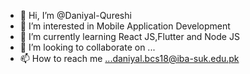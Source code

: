 - 👋 Hi, I’m @Daniyal-Qureshi
- 👀 I’m interested in  Mobile Application Development
- 🌱 I’m currently learning  React JS,Flutter and Node JS
- 💞️ I’m looking to collaborate on ...
- 📫 How to reach me ...daniyal.bcs18@iba-suk.edu.pk

<!---
Daniyal-Qureshi/Daniyal-Qureshi is a ✨ special ✨ repository because its `README.md` (this file) appears on your GitHub profile.
You can click the Preview link to take a look at your changes.
--->
